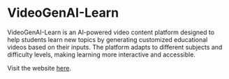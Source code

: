 # VideoGenAI-Learn

VideoGenAI-Learn is an AI-powered video content platform designed to help students learn new topics by generating customized educational videos based on their inputs. The platform adapts to different subjects and difficulty levels, making learning more interactive and accessible.

Visit the website [here](https://abhinavkr26104.github.io/gscv1/index.HTML).

